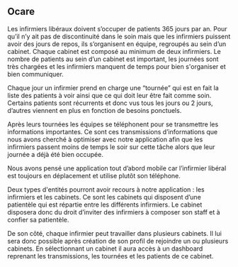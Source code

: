 ## Ocare

Les infirmiers libéraux doivent s’occuper de patients 365 jours par an.
Pour qu’il n’y ait pas de discontinuité dans le soin mais que les infirmiers puissent avoir des jours de repos, ils s’organisent en équipe, regroupés au sein d’un cabinet. 
Chaque cabinet est composé au minimum de deux infirmiers.
Le nombre de patients au sein d’un cabinet est important, les journées sont très chargées et les infirmiers manquent de temps pour bien s'organiser et bien communiquer. 

Chaque jour un infirmier prend en charge une “tournée” qui est en fait la liste des patients à voir ainsi que ce qui doit leur être fait comme soin. 
Certains patients sont récurrents et donc vus tous les jours ou 2 jours, d’autres viennent en plus en fonction de besoins ponctuels.

Après leurs tournées les équipes se téléphonent pour se transmettre les informations importantes. 
Ce sont ces transmissions d’informations que nous avons cherché à optimiser avec notre application afin que les infirmiers passent moins de temps le soir sur cette tâche alors que leur journée a déjà été bien occupée.

Nous avons pensé une application tout d’abord mobile car l’infirmier libéral est toujours en déplacement et utilise plutôt son téléphone.

Deux types d'entités pourront avoir recours à notre application : les infirmiers et les cabinets.
Ce sont les cabinets qui disposent d’une patientèle qui est répartie entre les différents infirmiers. 
Le cabinet disposera donc du droit d’inviter des infirmiers à composer son staff et à confier sa patientèle.

De son côté, chaque infirmier peut travailler dans plusieurs cabinets.
Il lui sera donc possible après création de son profil de rejoindre un ou plusieurs cabinets. 
En sélectionnant un cabinet il aura accès à un dashboard reprenant les transmissions, les tournées et les patients de ce cabinet.
